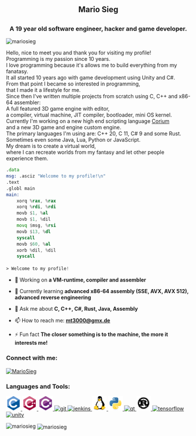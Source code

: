 <h2 align="center">Mario Sieg<h2>
<h3 align="center">A 19 year old software engineer, hacker and game developer.</h3>

<p align="left"> <img src="https://komarev.com/ghpvc/?username=mariosieg&label=Profile%20views&color=0e75b6&style=flat" alt="mariosieg" /> </p>

Hello, nice to meet you and thank you for visiting my profile!<br>
Programming is my passion since 10 years.<br>
I love programming because it's allows me to build everything from my fanatasy.<br>
It all started 10 years ago with game development using Unity and C#.<br>
From that point I became so interested in programming,<br>
that I made it a lifestyle for me.<br>
Since then I've written multiple projects from scratch using C, C++ and x86-64 assembler:<br>
A full featured 3D game engine with editor,<br>
a compiler, virtual machine, JIT compiler, bootloader, mini OS kernel.<br>
Currently I'm working on a new high end scripting language [Corium](https://github.com/MarioSieg/Corium)<br>
and a new 3D game and engine custom engine.<br>
The primary languages I'm using are: C++ 20, C 11, C# 9 and some Rust.<br>
Sometimes even some Java, Lua, Python or JavaScript.<br>
My dream is to create a virtual world,<br>
where I can recreate worlds from my fantasy and let other people experience them.<br>
```asm
.data
msg: .asciz "Welcome to my profile!\n"
.text
.globl main
main:
    xorq %rax, %rax
    xorq %rdi, %rdi
    movb $1, %al
    movb $1, %dil
    movq $msg, %rsi
    movb $13, %dl
    syscall
    movb $60, %al
    xorb %dil, %dil
    syscall

> Welcome to my profile!
```

- 🔭 Working on **a VM-runtime, compiler and assembler**

- 🌱 Currently learning **advanced x86-64 assembly (SSE, AVX, AVX 512), advanced reverse engineering**

- 💬 Ask me about **C, C++, C#, Rust, Java, Assembly**

- 📫 How to reach me: **mt3000@gmx.de**

- ⚡ Fun fact **The closer something is to the machine, the more it interests me!**

<h3 align="left">Connect with me:</h3>
<p align="left">
<a href="https://linkedin.com/in/MarioSieg" target="blank"><img align="center" src="https://cdn.jsdelivr.net/npm/simple-icons@3.0.1/icons/linkedin.svg" alt="MarioSieg" height="30" width="40" /></a>
</p>

<h3 align="left">Languages and Tools:</h3>
<p align="left"> <a href="https://www.cprogramming.com/" target="_blank"> <img src="https://raw.githubusercontent.com/devicons/devicon/master/icons/c/c-original.svg" alt="c" width="40" height="40"/> </a> <a href="https://www.w3schools.com/cpp/" target="_blank"> <img src="https://raw.githubusercontent.com/devicons/devicon/master/icons/cplusplus/cplusplus-original.svg" alt="cplusplus" width="40" height="40"/> </a> <a href="https://www.w3schools.com/cs/" target="_blank"> <img src="https://raw.githubusercontent.com/devicons/devicon/master/icons/csharp/csharp-original.svg" alt="csharp" width="40" height="40"/> </a> <a href="https://git-scm.com/" target="_blank"> <img src="https://www.vectorlogo.zone/logos/git-scm/git-scm-icon.svg" alt="git" width="40" height="40"/> </a> <a href="https://www.jenkins.io" target="_blank"> <img src="https://www.vectorlogo.zone/logos/jenkins/jenkins-icon.svg" alt="jenkins" width="40" height="40"/> </a> <a href="https://www.linux.org/" target="_blank"> <img src="https://raw.githubusercontent.com/devicons/devicon/master/icons/linux/linux-original.svg" alt="linux" width="40" height="40"/> </a> <a href="https://www.python.org" target="_blank"> <img src="https://raw.githubusercontent.com/devicons/devicon/master/icons/python/python-original.svg" alt="python" width="40" height="40"/> </a> <a href="https://www.qt.io/" target="_blank"> <img src="https://upload.wikimedia.org/wikipedia/commons/0/0b/Qt_logo_2016.svg" alt="qt" width="40" height="40"/> </a> <a href="https://www.rust-lang.org" target="_blank"> <img src="https://raw.githubusercontent.com/devicons/devicon/master/icons/rust/rust-plain.svg" alt="rust" width="40" height="40"/> </a> <a href="https://www.tensorflow.org" target="_blank"> <img src="https://www.vectorlogo.zone/logos/tensorflow/tensorflow-icon.svg" alt="tensorflow" width="40" height="40"/> </a> <a href="https://unity.com/" target="_blank"> <img src="https://www.vectorlogo.zone/logos/unity3d/unity3d-icon.svg" alt="unity" width="40" height="40"/> </a> </p>

<p><img align="left" src="https://github-readme-stats.vercel.app/api/top-langs?username=mariosieg&show_icons=true&locale=en&layout=compact" alt="mariosieg" /></p>

<p>&nbsp;<img align="center" src="https://github-readme-stats.vercel.app/api?username=mariosieg&show_icons=true&locale=en" alt="mariosieg" /></p>
